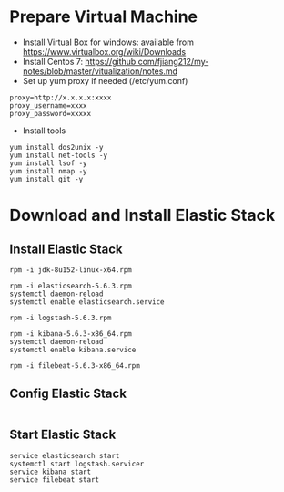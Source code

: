 # Prepare Virtual Machine
* Install Virtual Box for windows: available from https://www.virtualbox.org/wiki/Downloads
* Install Centos 7: https://github.com/fjiang212/my-notes/blob/master/vitualization/notes.md
* Set up yum proxy if needed (/etc/yum.conf)
```  
proxy=http://x.x.x.x:xxxx
proxy_username=xxxx
proxy_password=xxxxx
```
* Install tools
```
yum install dos2unix -y
yum install net-tools -y 
yum install lsof -y
yum install nmap -y
yum install git -y
 ```
 
# Download and Install Elastic Stack

## Install Elastic Stack
```
rpm -i jdk-8u152-linux-x64.rpm

rpm -i elasticsearch-5.6.3.rpm
systemctl daemon-reload
systemctl enable elasticsearch.service

rpm -i logstash-5.6.3.rpm

rpm -i kibana-5.6.3-x86_64.rpm
systemctl daemon-reload
systemctl enable kibana.service

rpm -i filebeat-5.6.3-x86_64.rpm
```

## Config Elastic Stack
```
```

## Start Elastic Stack
```
service elasticsearch start
systemctl start logstash.servicer
service kibana start
service filebeat start
```
